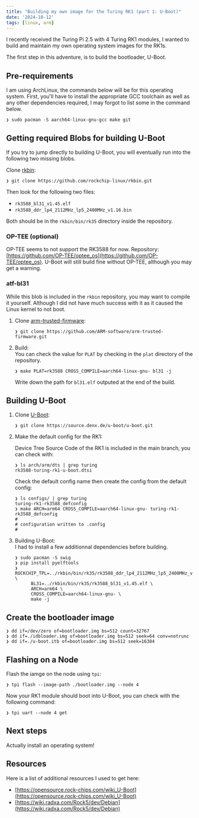 ```yaml
---
title: "Building my own image for the Turing RK1 (part 1: U-Boot)"
date: '2024-10-12'
tags: [linux, arm]
---
```


I recently received the Turing Pi 2.5 with 4 Turing RK1 modules, I wanted to build and maintain my own operating system images for the RK1s.

<!-- more -->

The first step in this adventure, is to build the bootloader, U-Boot.

## Pre-requirements

I am using ArchLinux, the commands below will be for this operating system.
First, you'll have to install the appropriate GCC toolchain as well as any other dependencies required, I may forgot to list some in the command below.

```shell
❯ sudo pacman -S aarch64-linux-gnu-gcc make git
```

## Getting required Blobs for building U-Boot

If you try to jump directly to building U-Boot, you will eventually run into the following two missing blobs.

Clone [rkbin](https://github.com/rockchip-linux/rkbin):
```shell
❯ git clone https://github.com/rockchip-linux/rkbin.git
```

Then look for the following two files:
- `rk3588_bl31_v1.45.elf`
- `rk3588_ddr_lp4_2112MHz_lp5_2400MHz_v1.16.bin`

Both should be in the `rkbin/bin/rk35` directory inside the repository.

### OP-TEE (optional)

OP-TEE seems to not support the RK3588 for now.
Repository: [https://github.com/OP-TEE/optee_os](https://github.com/OP-TEE/optee_os).
U-Boot will still build fine without OP-TEE, although you may get a warning.

### atf-bl31

While this blob is included in the `rkbin` repository, you may want to compile it yourself. Although I did not have much success with it as it caused the Linux kernel to not boot.

1. Clone [arm-trusted-firmware](https://github.com/ARM-software/arm-trusted-firmware):
   ```shell
   ❯ git clone https://github.com/ARM-software/arm-trusted-firmware.git
   ```

2. Build:\
   You can check the value for `PLAT` by checking in the `plat` directory of the repository.
   ```shell
   ❯ make PLAT=rk3588 CROSS_COMPILE=aarch64-linux-gnu- bl31 -j
   ```
   Write down the path for `bl31.elf` outputed at the end of the build.

## Building U-Boot

1. Clone [U-Boot](https://github.com/u-boot/u-boot):
   ```shell
   ❯ git clone https://source.denx.de/u-boot/u-boot.git
   ```

2. Make the default config for the RK1:

   Device Tree Source Code of the RK1 is included in the main branch, you can check with:
   ```shell
   ❯ ls arch/arm/dts | grep turing
   rk3588-turing-rk1-u-boot.dtsi
   ```

   Check the default config name then create the config from the default config:
   ```shell
   ❯ ls configs/ | grep turing
   turing-rk1-rk3588_defconfig
   ❯ make ARCH=arm64 CROSS_COMPILE=aarch64-linux-gnu- turing-rk1-rk3588_defconfig
   #
   # configuration written to .config
   #
   ```

3. Building U-Boot:\
   I had to install a few additionnal dependencies before building.
   ```shell
   ❯ sudo pacman -S swig
   ❯ pip install pyelftools
   ❯ ROCKCHIP_TPL=../rkbin/bin/rk35/rk3588_ddr_lp4_2112MHz_lp5_2400MHz_v1.16.bin \
         BL31=../rkbin/bin/rk35/rk3588_bl31_v1.45.elf \
         ARCH=arm64 \
         CROSS_COMPILE=aarch64-linux-gnu- \
         make -j
   ```

## Create the bootloader image

```shell
❯ dd if=/dev/zero of=bootloader.img bs=512 count=32767
❯ dd if=./idbloader.img of=bootloader.img bs=512 seek=64 conv=notrunc
❯ dd if=./u-boot.itb of=bootloader.img bs=512 seek=16384
```

## Flashing on a Node

Flash the iamge on the node using `tpi`:
```shell
❯ tpi flash --image-path ./bootloader.img --node 4
```

Now your RK1 module should boot into U-Boot, you can check with the following command:
```shell
❯ tpi uart --node 4 get
```

## Next steps

Actually install an operating system!

## Resources

Here is a list of additional resources I used to get here:
- [https://opensource.rock-chips.com/wiki_U-Boot](https://opensource.rock-chips.com/wiki_U-Boot)
- [https://wiki.radxa.com/Rock5/dev/Debian](https://wiki.radxa.com/Rock5/dev/Debian)
